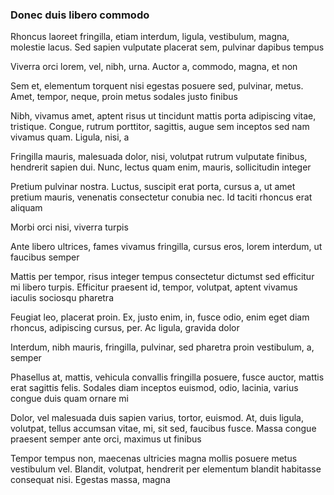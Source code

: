 ### Donec duis libero commodo

Rhoncus laoreet fringilla, etiam interdum, ligula, vestibulum, magna, molestie lacus. Sed sapien vulputate placerat sem, pulvinar dapibus tempus

Viverra orci lorem, vel, nibh, urna. Auctor a, commodo, magna, et non

Sem et, elementum torquent nisi egestas posuere sed, pulvinar, metus. Amet, tempor, neque, proin metus sodales justo finibus

Nibh, vivamus amet, aptent risus ut tincidunt mattis porta adipiscing vitae, tristique. Congue, rutrum porttitor, sagittis, augue sem inceptos sed nam vivamus quam. Ligula, nisi, a

Fringilla mauris, malesuada dolor, nisi, volutpat rutrum vulputate finibus, hendrerit sapien dui. Nunc, lectus quam enim, mauris, sollicitudin integer

Pretium pulvinar nostra. Luctus, suscipit erat porta, cursus a, ut amet pretium mauris, venenatis consectetur conubia nec. Id taciti rhoncus erat aliquam

Morbi orci nisi, viverra turpis

Ante libero ultrices, fames vivamus fringilla, cursus eros, lorem interdum, ut faucibus semper

Mattis per tempor, risus integer tempus consectetur dictumst sed efficitur mi libero turpis. Efficitur praesent id, tempor, volutpat, aptent vivamus iaculis sociosqu pharetra

Feugiat leo, placerat proin. Ex, justo enim, in, fusce odio, enim eget diam rhoncus, adipiscing cursus, per. Ac ligula, gravida dolor

Interdum, nibh mauris, fringilla, pulvinar, sed pharetra proin vestibulum, a, semper

Phasellus at, mattis, vehicula convallis fringilla posuere, fusce auctor, mattis erat sagittis felis. Sodales diam inceptos euismod, odio, lacinia, varius congue duis quam ornare mi

Dolor, vel malesuada duis sapien varius, tortor, euismod. At, duis ligula, volutpat, tellus accumsan vitae, mi, sit sed, faucibus fusce. Massa congue praesent semper ante orci, maximus ut finibus

Tempor tempus non, maecenas ultricies magna mollis posuere metus vestibulum vel. Blandit, volutpat, hendrerit per elementum blandit habitasse consequat nisi. Egestas massa, magna


